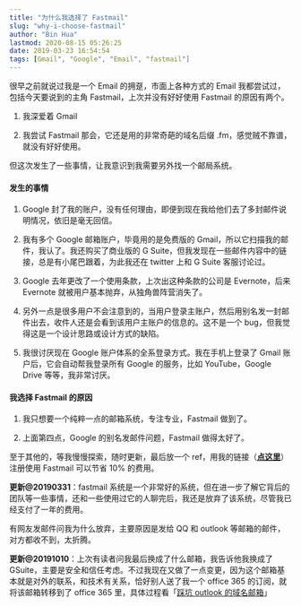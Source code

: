 ```yaml
---
title: "为什么我选择了 Fastmail"
slug: "why-i-choose-fastmail"
author: "Bin Hua"
lastmod: 2020-08-15 05:26:25
date: 2019-03-23 16:54:54
tags: [Gmail", "Google", "Email", "fastmail"]
---
```


很早之前就说过我是一个 Email 的拥趸，市面上各种方式的 Email 我都尝试过，包括今天要说到的主角 Fastmail，上次并没有好好使用 Fastmail 的原因有两个。

1. 我深爱着 Gmail

2. 我尝试 Fastmail 那会，它还是用的非常奇葩的域名后缀 .fm，感觉贼不靠谱，就没有好好使用。

但这次发生了一些事情，让我意识到我需要另外找一个邮局系统。

#### 发生的事情

1. Google 封了我的账户，没有任何理由，即便到现在我给他们去了多封邮件说明情况，依旧是毫无回信。

2. 我有多个 Google 邮箱账户，毕竟用的是免费版的 Gmail，所以它扫描我的邮件，我认了。我还购买了商业版的 G Suite，但我发现在一些邮件内容中的链接，总是有小尾巴跟着，为此我还在 twitter 上和 G Suite 客服讨论过。

3. Google 去年更改了一个使用条款，上次出这种条款的公司是 Evernote，后来 Evernote 就被用户基本抛弃，从独角兽阵营消失了。

4. 另外一点是很多用户不会注意到的，当用户登录主账户，然后用别名发一封邮件出去，收件人还是会看到该用户主账户的信息的。这不是一个 bug，但我觉得这是一个设计思路或设计方式的缺陷。

5. 我很讨厌现在 Google 账户体系的全系登录方式。我在手机上登录了 Gmail 账户后，它会自动帮我登录所有 Google 的服务，比如 YouTube，Google Drive 等等，我非常讨厌。

#### 我选择 Fastmail 的原因

1. 我只想要一个纯粹一点的邮箱系统，专注专业，Fastmail 做到了。

2. 上面第四点，Google 的别名发邮件问题，Fastmail 做得太好了。

至于其他的，等我慢慢探索，随时更新，最后放一个 ref，用我的链接（[**点这里**](https://www.fastmail.com/?STKI=21172056)）注册使用 Fastmail 可以节省 10% 的费用。

**更新@20190331**：fastmail 系统是一个非常好的系统，但在进一步了解它背后的团队等一些事情，还和一些使用过它的人聊完后，我还是放弃了该系统，尽管我已经支付了一年的费用。

有网友发邮件问我为什么放弃，主要原因是发给 QQ 和 outlook 等邮箱的邮件，对方都收不到，太折腾。

**更新@20191010**：上次有读者问我最后换成了什么邮箱，我告诉他我换成了 GSuite，主要是安全和信任考虑。不过我现在又做了一点变更，因为这个邮箱基本就是对外的联系，和技术有关系，恰好别人送了我一个 office 365 的订阅，就将该邮箱转移到了 office 365 里，具体过程看「[踩坑 outlook 的域名邮箱](/outlook-premium-email-box/)」